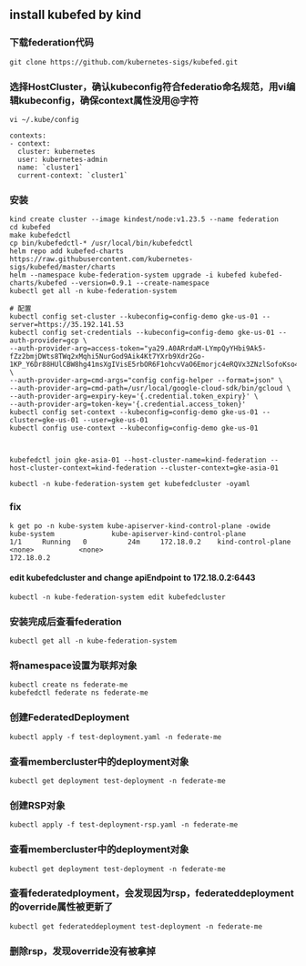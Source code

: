 ## install kubefed by kind
### 下载federation代码
```
git clone https://github.com/kubernetes-sigs/kubefed.git
```
### 选择HostCluster，确认kubeconfig符合federatio命名规范，用vi编辑kubeconfig，确保context属性没用@字符
```
vi ~/.kube/config 
```
```
contexts:
- context:
  cluster: kubernetes
  user: kubernetes-admin
  name: `cluster1`
  current-context: `cluster1`
```


### 安装
```
kind create cluster --image kindest/node:v1.23.5 --name federation
cd kubefed
make kubefedctl
cp bin/kubefedctl-* /usr/local/bin/kubefedctl
helm repo add kubefed-charts https://raw.githubusercontent.com/kubernetes-sigs/kubefed/master/charts
helm --namespace kube-federation-system upgrade -i kubefed kubefed-charts/kubefed --version=0.9.1 --create-namespace
kubectl get all -n kube-federation-system

# 配置
kubectl config set-cluster --kubeconfig=config-demo gke-us-01 --server=https://35.192.141.53
kubectl config set-credentials --kubeconfig=config-demo gke-us-01 --auth-provider=gcp \
--auth-provider-arg=access-token="ya29.A0ARrdaM-LYmpQyYHbi9Ak5-fZz2bmjDWts8TWq2xMqhi5NurGod9Aik4Kt7YXrb9Xdr2Go-1KP_Y6Dr88HUlCBW8hg41msXgIVisE5rbOR6F1ohcvVaO6Emorjc4eRQVx3ZNzlSofoKso4IpWpFjfjpSpaHJiRGoopVvUAw" \
--auth-provider-arg=cmd-args="config config-helper --format=json" \
--auth-provider-arg=cmd-path=/usr/local/google-cloud-sdk/bin/gcloud \
--auth-provider-arg=expiry-key='{.credential.token_expiry}' \
--auth-provider-arg=token-key='{.credential.access_token}' 
kubectl config set-context --kubeconfig=config-demo gke-us-01 --cluster=gke-us-01 --user=gke-us-01
kubectl config use-context --kubeconfig=config-demo gke-us-01



kubefedctl join gke-asia-01 --host-cluster-name=kind-federation --host-cluster-context=kind-federation --cluster-context=gke-asia-01

kubectl -n kube-federation-system get kubefedcluster -oyaml
```
### fix
```
k get po -n kube-system kube-apiserver-kind-control-plane -owide
kube-system              kube-apiserver-kind-control-plane             1/1     Running   0          24m     172.18.0.2    kind-control-plane   <none>           <none>
172.18.0.2
```
#### edit kubefedcluster and change apiEndpoint to 172.18.0.2:6443
```
kubectl -n kube-federation-system edit kubefedcluster
```
### 安装完成后查看federation
```
kubectl get all -n kube-federation-system
```
### 将namespace设置为联邦对象
```
kubectl create ns federate-me
kubefedctl federate ns federate-me

```
### 创建FederatedDeployment
```
kubectl apply -f test-deployment.yaml -n federate-me
```
### 查看membercluster中的deployment对象
```
kubectl get deployment test-deployment -n federate-me
```
### 创建RSP对象
```
kubectl apply -f test-deployment-rsp.yaml -n federate-me
```
### 查看membercluster中的deployment对象
```
kubectl get deployment test-deployment -n federate-me
```
### 查看federatedployment，会发现因为rsp，federateddeployment的override属性被更新了
```
kubectl get federateddeployment test-deployment -n federate-me
```
### 删除rsp，发现override没有被拿掉
